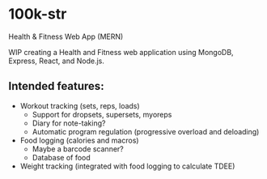 # 100k-str
Health &amp; Fitness Web App (MERN)

WIP creating a Health and Fitness web application using MongoDB, Express, React, and Node.js.

## Intended features:

* Workout tracking (sets, reps, loads)
  * Support for dropsets, supersets, myoreps
  * Diary for note-taking?
  * Automatic program regulation (progressive overload and deloading)
* Food logging (calories and macros)
  * Maybe a barcode scanner? 
  * Database of food
* Weight tracking (integrated with food logging to calculate TDEE)